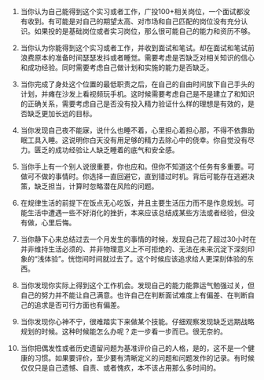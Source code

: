 1. 当你认为自己能得到这个实习或者工作，广投100+相关岗位，一个面试都没有收到。有可能是对自己的期望太高、对市场和自己匹配的岗位没有充分认识。如果投的是基础岗位或者实习岗位，那么很可能自己的能力和资历不够。
   
2. 当你认为你能得到这个实习或者工作，并收到面试和笔试。却在面试和笔试前浪费原本的准备时间瑟瑟发抖或者睡觉。需要考虑是否缺乏对相关知识的信心和成功经验。同时需要考虑自己做计划和实施的能力是否缺乏。
   
3. 当你完成了身处这个位置的最低职责之后，在自己的自由时间放下自己手头的计划，并瘫在沙发上看视频玩手机。这时候需要考虑自己是不是建立了和知识的正确关系，需要考虑自己是否没有投入精力验证什么样的理想是有效的，是否缺乏更加长远的目标。
   
4. 当你发现自己夜不能寐，说什么也睡不着，心里担心着担心那，不得不依靠助眠工具入睡。这说明你白天没有用足够的精力去除心中的侥幸。你自觉没有尽力。匮乏的成功经验让人缺乏睡着的底气和安全感。
   
5. 当你手上有一个别人说很重要，你也应和。但你不知道这个任务有多重要。可做可不做的事情时。你选择一直回避它，直到错过时机。背后可能存在逃避决策，缺乏担当，计算时忽略潜在风险的问题。
   
6. 在规律生活的前提下在饭点无心吃饭，并且主要生活压力而不是作息规划。可能生活中遭遇一些不好消化的挫折，本来应该总结成某些方法或者经验，但没有做，心里后悔。

7. 当你静下心来总结过去一个月发生的事情的时候，发现自己花了超过30小时在并非维持生活必须的、并非物理意义上不可拒绝的、无法在未来沉淀下深刻印象的“浅体验”。恍惚间时间就过去了。这个时候应该追求给人更深刻体验的东西。

8. 当你发现你实际上得到这个工作机会。发现自己的能力能靠运气勉强过关，但自己的努力并不能让自己满意。也许自己在判断面试难度上有偏差、在判断自己的追求是否可行方面也有偏差。

9. 当你发现你心神不宁，很难踏实下来做某个技能。仔细观察发现缺乏远期战略规划的时候。这种时候能怎么办呢？走一步看一步而已。很无奈的。

10. 当你把偶发性或者历史遗留问题为基准评价自己的人格，是的，这不是一个健康的习惯。如果要评价，至少要有清晰定义的问题和问题发作的记录。有时候仅仅只是自己遗憾、自责、或者愧疚，本不该占用那么多时间的。

